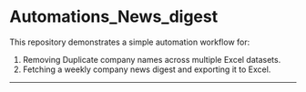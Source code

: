 # Automations_News_digest 

This repository demonstrates a simple automation workflow for:
1. Removing Duplicate company names across multiple Excel datasets.
2. Fetching a weekly company news digest and exporting it to Excel.

---

